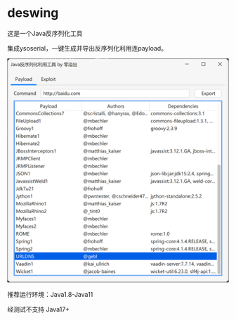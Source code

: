 # deswing

这是一个Java反序列化工具

集成ysoserial，一键生成并导出反序列化利用连payload。

![img.png](img/img.png)

推荐运行环境：Java1.8-Java11

经测试不支持 Java17+
